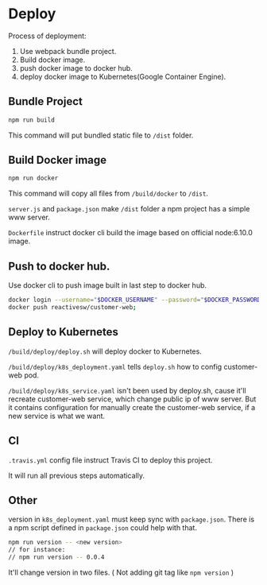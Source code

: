 # Deploy

Process of deployment:

1. Use webpack bundle project.
2. Build docker image.
3. push docker image to docker hub.
4. deploy docker image to Kubernetes(Google Container Engine).

## Bundle Project

```bash
npm run build
```

This command will put bundled static file to `/dist` folder.

## Build Docker image

```bash
npm run docker
```

This command will copy all files from `/build/docker` to `/dist`.

`server.js` and `package.json` make `/dist` folder a npm project has a simple www server.

`Dockerfile` instruct docker cli build the image based on official node:6.10.0 image.

## Push to docker hub.

Use docker cli to push image built in last step to docker hub.

```bash
docker login --username="$DOCKER_USERNAME" --password="$DOCKER_PASSWORD";
docker push reactivesw/customer-web;
```

## Deploy to Kubernetes

`/build/deploy/deploy.sh` will deploy docker to Kubernetes.

`/build/deploy/k8s_deployment.yaml` tells `deploy.sh` how to config customer-web pod.

`/build/deploy/k8s_service.yaml` isn't been used by deploy.sh, cause it'll recreate customer-web service, which change public ip of www server. But it contains configuration for manually create the customer-web service, if a new service is what we want. 

## CI

`.travis.yml` config file instruct Travis CI to deploy this project.

It will run all previous steps automatically.

## Other

version in `k8s_deployment.yaml` must keep sync with `package.json`. There is a npm script defined in `package.json` could help with that.
 
 ```bash
 npm run version -- <new version>
 // for instance:
 // npm run version -- 0.0.4
 ```
 
 It'll change version in two files. ( Not adding git tag like `npm version` )
